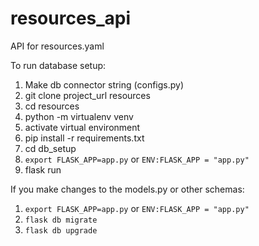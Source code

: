 # resources_api
API for resources.yaml


To run database setup:

1. Make db connector string (configs.py)
2. git clone project_url resources 
3. cd resources
4. python -m virtualenv venv
5. activate virtual environment
6. pip install -r requirements.txt
7. cd db_setup 
8. `export FLASK_APP=app.py` or `ENV:FLASK_APP = "app.py"`
9. flask run

If you make changes to the models.py or other schemas:

1. `export FLASK_APP=app.py` or `ENV:FLASK_APP = "app.py"` 
2. `flask db migrate`
3. `flask db upgrade`
